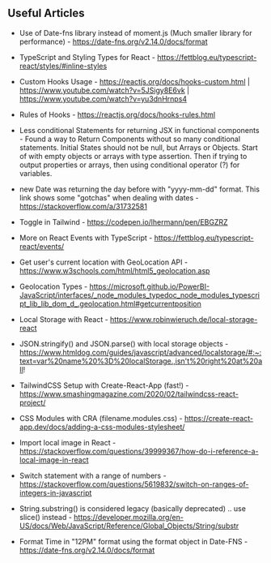 ## Useful Articles

- Use of Date-fns library instead of moment.js (Much smaller library for performance) - https://date-fns.org/v2.14.0/docs/format

- TypeScript and Styling Types for React - https://fettblog.eu/typescript-react/styles/#inline-styles

- Custom Hooks Usage - https://reactjs.org/docs/hooks-custom.html | https://www.youtube.com/watch?v=5JSigy8E6vk | https://www.youtube.com/watch?v=yu3dnHrnps4

- Rules of Hooks - https://reactjs.org/docs/hooks-rules.html

- Less conditional Statements for returning JSX in functional components - Found a way to Return Components without so many conditional statements. Initial States should not be null, but Arrays or Objects. Start of with empty objects or arrays with type assertion. Then if trying to output properties or arrays, then using conditional operator (?) for variables.

- new Date was returning the day before with "yyyy-mm-dd" format. This link shows some "gotchas" when dealing with dates - https://stackoverflow.com/a/31732581

- Toggle in Tailwind - https://codepen.io/lhermann/pen/EBGZRZ

- More on React Events with TypeScript - https://fettblog.eu/typescript-react/events/

- Get user's current location with GeoLocation API - https://www.w3schools.com/html/html5_geolocation.asp

- Geolocation Types - https://microsoft.github.io/PowerBI-JavaScript/interfaces/_node_modules_typedoc_node_modules_typescript_lib_lib_dom_d_.geolocation.html#getcurrentposition

- Local Storage with React - https://www.robinwieruch.de/local-storage-react

- JSON.stringify() and JSON.parse() with local storage objects - https://www.htmldog.com/guides/javascript/advanced/localstorage/#:~:text=var%20name%20%3D%20localStorage.,isn't%20right%20at%20all!

- TailwindCSS Setup with Create-React-App (fast!) - https://www.smashingmagazine.com/2020/02/tailwindcss-react-project/

- CSS Modules with CRA (filename.modules.css) - https://create-react-app.dev/docs/adding-a-css-modules-stylesheet/

- Import local image in React - https://stackoverflow.com/questions/39999367/how-do-i-reference-a-local-image-in-react

- Switch statement with a range of numbers - https://stackoverflow.com/questions/5619832/switch-on-ranges-of-integers-in-javascript

- String.substring() is considered legacy (basically deprecated) .. use slice() instead - https://developer.mozilla.org/en-US/docs/Web/JavaScript/Reference/Global_Objects/String/substr

- Format Time in "12PM" format using the format object in Date-FNS - https://date-fns.org/v2.14.0/docs/format
